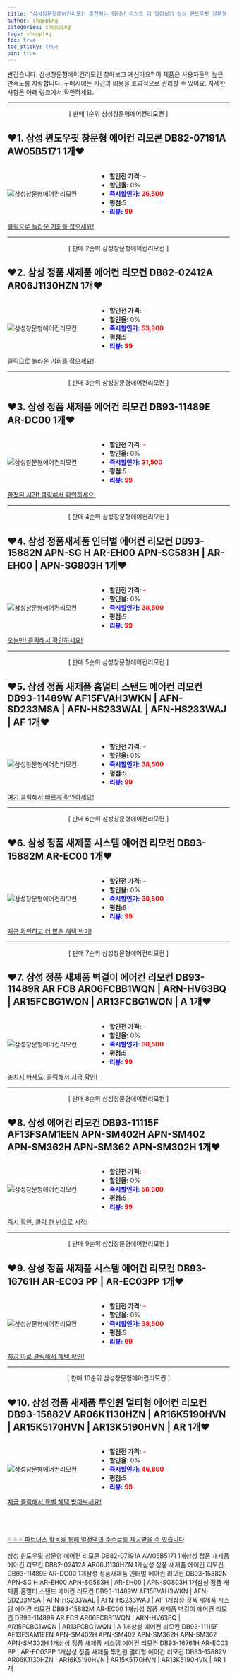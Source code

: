 ```yaml
---
title: "삼성창문형에어컨리모컨 추천하는 뛰어난 리스트 더 알아보기 삼성 윈도우핏 창문형 에어컨 리모콘"
author: shopping
categories: shopping
tags: shopping
toc: true
toc_sticky: true
pin: true
---
```

반갑습니다. 삼성창문형에어컨리모컨 찾아보고 계신가요? 이 제품은 사용자들의 높은 만족도를 자랑합니다. 구매시에는 시간과 비용을 효과적으로 관리할 수 있어요. 자세한 사항은 아래 링크에서 확인하세요.

---
<p class="toplist" style="margin: 0 auto; display: block; width: fit-content;">[ 판매 1순위 삼성창문형에어컨리모컨 ]</p>

<h2><strong>❤️1. 삼성 윈도우핏 창문형 에어컨 리모콘 DB82-07191A AW05B5171 1개❤️</strong></h2>

<div style="display: flex; align-items: center;">
    <div style="flex: 0.4;">
        <img src="https://thumbnail10.coupangcdn.com/thumbnails/remote/230x230ex/image/vendor_inventory/0e70/0ff21f470106da9f7e464ec00c5fc21e75d43a3b003c8bc5d6e41817e570.jpg" alt="삼성창문형에어컨리모컨" style="max-width: 100%;">
    </div>
    <div style="flex: 0.6; margin-left: 10px;">
        <ul>
            <li><strong>할인전 가격:</strong> <del style="color: red;">-</del></li>
            <li><strong>할인율:</strong> 0%</li>
            <li><span style='color:blue'><strong>즉시할인가:</strong></span> <span style='color:red'><strong>26,500</strong></span></li>
            <li><strong>평점:</strong>5</li>
            <li><span style='color:blue'><strong>리뷰:</strong></span> <span style='color:red'><strong>99</strong></span></li>
        </ul>
    </div>
</div>
<div class="center">
    <a href="https://William4Davisa.github.io?lptag=AF9450613&subid=githubio&pageKey=8239108448&traceid=V0-153&itemId=23712113405&vendorItemId=90737070389" class="myButton">
        클릭으로 놀라운 기회를 잡으세요!
    </a>
</div>


---
<p class="toplist" style="margin: 0 auto; display: block; width: fit-content;">[ 판매 2순위 삼성창문형에어컨리모컨 ]</p>

<h2><strong>❤️2. 삼성 정품 새제품 에어컨 리모컨 DB82-02412A AR06J1130HZN 1개❤️</strong></h2>

<div style="display: flex; align-items: center;">
    <div style="flex: 0.4;">
        <img src="https://thumbnail9.coupangcdn.com/thumbnails/remote/230x230ex/image/vendor_inventory/2876/7e7f0ff14c03ab648b35050a42fc8c323a36752b1787c7826150d032c42a.jpg" alt="삼성창문형에어컨리모컨" style="max-width: 100%;">
    </div>
    <div style="flex: 0.6; margin-left: 10px;">
        <ul>
            <li><strong>할인전 가격:</strong> <del style="color: red;">-</del></li>
            <li><strong>할인율:</strong> 0%</li>
            <li><span style='color:blue'><strong>즉시할인가:</strong></span> <span style='color:red'><strong>53,900</strong></span></li>
            <li><strong>평점:</strong>5</li>
            <li><span style='color:blue'><strong>리뷰:</strong></span> <span style='color:red'><strong>99</strong></span></li>
        </ul>
    </div>
</div>
<div class="center">
    <a href="https://William4Davisa.github.io?lptag=AF9450613&subid=githubio&pageKey=7411801733&traceid=V0-153&itemId=19206142700&vendorItemId=86323364605" class="myButton">
        클릭으로 놀라운 기회를 잡으세요!
    </a>
</div>


---
<p class="toplist" style="margin: 0 auto; display: block; width: fit-content;">[ 판매 3순위 삼성창문형에어컨리모컨 ]</p>

<h2><strong>❤️3. 삼성 정품 새제품 에어컨 리모컨 DB93-11489E AR-DC00 1개❤️</strong></h2>

<div style="display: flex; align-items: center;">
    <div style="flex: 0.4;">
        <img src="https://thumbnail10.coupangcdn.com/thumbnails/remote/230x230ex/image/vendor_inventory/7a12/e03af3f3b2928a5880fbc0e43b8f3a36a668684bb4920edfe97a6715c461.jpg" alt="삼성창문형에어컨리모컨" style="max-width: 100%;">
    </div>
    <div style="flex: 0.6; margin-left: 10px;">
        <ul>
            <li><strong>할인전 가격:</strong> <del style="color: red;">-</del></li>
            <li><strong>할인율:</strong> 0%</li>
            <li><span style='color:blue'><strong>즉시할인가:</strong></span> <span style='color:red'><strong>31,500</strong></span></li>
            <li><strong>평점:</strong>5</li>
            <li><span style='color:blue'><strong>리뷰:</strong></span> <span style='color:red'><strong>99</strong></span></li>
        </ul>
    </div>
</div>
<div class="center">
    <a href="https://William4Davisa.github.io?lptag=AF9450613&subid=githubio&pageKey=7411918965&traceid=V0-153&itemId=19206852609&vendorItemId=86324068009" class="myButton">
        한정된 시간! 클릭해서 확인하세요!
    </a>
</div>


---
<p class="toplist" style="margin: 0 auto; display: block; width: fit-content;">[ 판매 4순위 삼성창문형에어컨리모컨 ]</p>

<h2><strong>❤️4. 삼성 정품새제품 인터벌 에어컨 리모컨 DB93-15882N APN-SG H AR-EH00 APN-SG583H | AR-EH00 | APN-SG803H 1개❤️</strong></h2>

<div style="display: flex; align-items: center;">
    <div style="flex: 0.4;">
        <img src="https://thumbnail9.coupangcdn.com/thumbnails/remote/230x230ex/image/vendor_inventory/3a67/0fa5d75226d9482dd8beab476c46e98cbc68dccff502dec761d6c165a22e.jpg" alt="삼성창문형에어컨리모컨" style="max-width: 100%;">
    </div>
    <div style="flex: 0.6; margin-left: 10px;">
        <ul>
            <li><strong>할인전 가격:</strong> <del style="color: red;">-</del></li>
            <li><strong>할인율:</strong> 0%</li>
            <li><span style='color:blue'><strong>즉시할인가:</strong></span> <span style='color:red'><strong>38,500</strong></span></li>
            <li><strong>평점:</strong>5</li>
            <li><span style='color:blue'><strong>리뷰:</strong></span> <span style='color:red'><strong>99</strong></span></li>
        </ul>
    </div>
</div>
<div class="center">
    <a href="https://William4Davisa.github.io?lptag=AF9450613&subid=githubio&pageKey=7413572822&traceid=V0-153&itemId=19214571508&vendorItemId=86331573091" class="myButton">
        오늘만! 클릭해서 확인하세요!
    </a>
</div>


---
<p class="toplist" style="margin: 0 auto; display: block; width: fit-content;">[ 판매 5순위 삼성창문형에어컨리모컨 ]</p>

<h2><strong>❤️5. 삼성 정품 새제품 홈멀티 스탠드 에어컨 리모컨 DB93-11489W AF15FVAH3WKN | AFN-SD233MSA | AFN-HS233WAL | AFN-HS233WAJ | AF 1개❤️</strong></h2>

<div style="display: flex; align-items: center;">
    <div style="flex: 0.4;">
        <img src="https://thumbnail10.coupangcdn.com/thumbnails/remote/230x230ex/image/vendor_inventory/33cf/1915fc189ef6a3dcb00f3e496094aec04b9bbb5f332912d662c62cca7df7.jpg" alt="삼성창문형에어컨리모컨" style="max-width: 100%;">
    </div>
    <div style="flex: 0.6; margin-left: 10px;">
        <ul>
            <li><strong>할인전 가격:</strong> <del style="color: red;">-</del></li>
            <li><strong>할인율:</strong> 0%</li>
            <li><span style='color:blue'><strong>즉시할인가:</strong></span> <span style='color:red'><strong>38,500</strong></span></li>
            <li><strong>평점:</strong>5</li>
            <li><span style='color:blue'><strong>리뷰:</strong></span> <span style='color:red'><strong>99</strong></span></li>
        </ul>
    </div>
</div>
<div class="center">
    <a href="https://William4Davisa.github.io?lptag=AF9450613&subid=githubio&pageKey=7411946726&traceid=V0-153&itemId=19207011593&vendorItemId=86324225502" class="myButton">
        여기 클릭해서 빠르게 확인하세요!
    </a>
</div>


---
<p class="toplist" style="margin: 0 auto; display: block; width: fit-content;">[ 판매 6순위 삼성창문형에어컨리모컨 ]</p>

<h2><strong>❤️6. 삼성 정품 새제품 시스템 에어컨 리모컨 DB93-15882M AR-EC00 1개❤️</strong></h2>

<div style="display: flex; align-items: center;">
    <div style="flex: 0.4;">
        <img src="https://thumbnail6.coupangcdn.com/thumbnails/remote/230x230ex/image/vendor_inventory/787a/9942ea178934b23bdb30378b3154ea889c46deaaf71724da31080c8f7649.jpg" alt="삼성창문형에어컨리모컨" style="max-width: 100%;">
    </div>
    <div style="flex: 0.6; margin-left: 10px;">
        <ul>
            <li><strong>할인전 가격:</strong> <del style="color: red;">-</del></li>
            <li><strong>할인율:</strong> 0%</li>
            <li><span style='color:blue'><strong>즉시할인가:</strong></span> <span style='color:red'><strong>38,500</strong></span></li>
            <li><strong>평점:</strong>5</li>
            <li><span style='color:blue'><strong>리뷰:</strong></span> <span style='color:red'><strong>99</strong></span></li>
        </ul>
    </div>
</div>
<div class="center">
    <a href="https://William4Davisa.github.io?lptag=AF9450613&subid=githubio&pageKey=7413564307&traceid=V0-153&itemId=19214530724&vendorItemId=86331533523" class="myButton">
        지금 확인하고 더 많은 혜택 받기!
    </a>
</div>


---
<p class="toplist" style="margin: 0 auto; display: block; width: fit-content;">[ 판매 7순위 삼성창문형에어컨리모컨 ]</p>

<h2><strong>❤️7. 삼성 정품 새제품 벽걸이 에어컨 리모컨 DB93-11489R AR FCB AR06FCBB1WQN | ARN-HV63BQ | AR15FCBG1WQN | AR13FCBG1WQN | A 1개❤️</strong></h2>

<div style="display: flex; align-items: center;">
    <div style="flex: 0.4;">
        <img src="https://thumbnail8.coupangcdn.com/thumbnails/remote/230x230ex/image/vendor_inventory/4c72/c9dc9b9080c835402e19aa32dcdc759066d75342589b2ea5cb59f41ada9d.jpg" alt="삼성창문형에어컨리모컨" style="max-width: 100%;">
    </div>
    <div style="flex: 0.6; margin-left: 10px;">
        <ul>
            <li><strong>할인전 가격:</strong> <del style="color: red;">-</del></li>
            <li><strong>할인율:</strong> 0%</li>
            <li><span style='color:blue'><strong>즉시할인가:</strong></span> <span style='color:red'><strong>38,500</strong></span></li>
            <li><strong>평점:</strong>5</li>
            <li><span style='color:blue'><strong>리뷰:</strong></span> <span style='color:red'><strong>99</strong></span></li>
        </ul>
    </div>
</div>
<div class="center">
    <a href="https://William4Davisa.github.io?lptag=AF9450613&subid=githubio&pageKey=7411984269&traceid=V0-153&itemId=19207227078&vendorItemId=86324437951" class="myButton">
        놓치지 마세요! 클릭해서 지금 확인!
    </a>
</div>


---
<p class="toplist" style="margin: 0 auto; display: block; width: fit-content;">[ 판매 8순위 삼성창문형에어컨리모컨 ]</p>

<h2><strong>❤️8. 삼성 에어컨 리모컨 DB93-11115F AF13FSAM1EEN APN-SM402H APN-SM402 APN-SM362H APN-SM362 APN-SM302H 1개❤️</strong></h2>

<div style="display: flex; align-items: center;">
    <div style="flex: 0.4;">
        <img src="https://thumbnail6.coupangcdn.com/thumbnails/remote/230x230ex/image/vendor_inventory/cc2e/1c9ee55c68d57aed2117d1cbd64cded248e647b298425af2f9718e0834b7.jpg" alt="삼성창문형에어컨리모컨" style="max-width: 100%;">
    </div>
    <div style="flex: 0.6; margin-left: 10px;">
        <ul>
            <li><strong>할인전 가격:</strong> <del style="color: red;">-</del></li>
            <li><strong>할인율:</strong> 0%</li>
            <li><span style='color:blue'><strong>즉시할인가:</strong></span> <span style='color:red'><strong>56,600</strong></span></li>
            <li><strong>평점:</strong>5</li>
            <li><span style='color:blue'><strong>리뷰:</strong></span> <span style='color:red'><strong>99</strong></span></li>
        </ul>
    </div>
</div>
<div class="center">
    <a href="https://William4Davisa.github.io?lptag=AF9450613&subid=githubio&pageKey=7411930590&traceid=V0-153&itemId=19206917427&vendorItemId=86324132306" class="myButton">
        즉시 확인, 클릭 한 번으로 시작!
    </a>
</div>


---
<p class="toplist" style="margin: 0 auto; display: block; width: fit-content;">[ 판매 9순위 삼성창문형에어컨리모컨 ]</p>

<h2><strong>❤️9. 삼성 정품 새제품 시스템 에어컨 리모컨 DB93-16761H AR-EC03 PP | AR-EC03PP 1개❤️</strong></h2>

<div style="display: flex; align-items: center;">
    <div style="flex: 0.4;">
        <img src="https://thumbnail9.coupangcdn.com/thumbnails/remote/230x230ex/image/vendor_inventory/3689/da3a25ba1b56970af494a5328211713085c01e0db6b3e00f71ec143f5f0f.jpg" alt="삼성창문형에어컨리모컨" style="max-width: 100%;">
    </div>
    <div style="flex: 0.6; margin-left: 10px;">
        <ul>
            <li><strong>할인전 가격:</strong> <del style="color: red;">-</del></li>
            <li><strong>할인율:</strong> 0%</li>
            <li><span style='color:blue'><strong>즉시할인가:</strong></span> <span style='color:red'><strong>38,500</strong></span></li>
            <li><strong>평점:</strong>5</li>
            <li><span style='color:blue'><strong>리뷰:</strong></span> <span style='color:red'><strong>99</strong></span></li>
        </ul>
    </div>
</div>
<div class="center">
    <a href="https://William4Davisa.github.io?lptag=AF9450613&subid=githubio&pageKey=7413943772&traceid=V0-153&itemId=19216254993&vendorItemId=86333196270" class="myButton">
        지금 바로 클릭해서 혜택 확인!
    </a>
</div>


---
<p class="toplist" style="margin: 0 auto; display: block; width: fit-content;">[ 판매 10순위 삼성창문형에어컨리모컨 ]</p>

<h2><strong>❤️10. 삼성 정품 새제품 투인원 멀티형 에어컨 리모컨 DB93-15882V AR06K1130HZN | AR16K5190HVN | AR15K5170HVN | AR13K5190HVN | AR 1개❤️</strong></h2>

<div style="display: flex; align-items: center;">
    <div style="flex: 0.4;">
        <img src="https://thumbnail9.coupangcdn.com/thumbnails/remote/230x230ex/image/vendor_inventory/0a69/778a9bc1fe6cde59b3afb3ffbdc95a77aa887d22f0441c58844474a77b2f.jpg" alt="삼성창문형에어컨리모컨" style="max-width: 100%;">
    </div>
    <div style="flex: 0.6; margin-left: 10px;">
        <ul>
            <li><strong>할인전 가격:</strong> <del style="color: red;">-</del></li>
            <li><strong>할인율:</strong> 0%</li>
            <li><span style='color:blue'><strong>즉시할인가:</strong></span> <span style='color:red'><strong>46,800</strong></span></li>
            <li><strong>평점:</strong>5</li>
            <li><span style='color:blue'><strong>리뷰:</strong></span> <span style='color:red'><strong>99</strong></span></li>
        </ul>
    </div>
</div>
<div class="center">
    <a href="https://William4Davisa.github.io?lptag=AF9450613&subid=githubio&pageKey=7413595066&traceid=V0-153&itemId=19214672721&vendorItemId=86331670434" class="myButton">
        지금 클릭해서 특별 혜택 받아보세요!
    </a>
</div>

<br><br><br>[💦 💦 💦 파트너스 활동을 통해 일정액의 수수료를 제공받을 수 있습니다](https://link.coupang.com/a/bcpT2c)<br><br>삼성 윈도우핏 창문형 에어컨 리모콘 DB82-07191A AW05B5171 1개삼성 정품 새제품 에어컨 리모컨 DB82-02412A AR06J1130HZN 1개삼성 정품 새제품 에어컨 리모컨 DB93-11489E AR-DC00 1개삼성 정품새제품 인터벌 에어컨 리모컨 DB93-15882N APN-SG H AR-EH00 APN-SG583H | AR-EH00 | APN-SG803H 1개삼성 정품 새제품 홈멀티 스탠드 에어컨 리모컨 DB93-11489W AF15FVAH3WKN | AFN-SD233MSA | AFN-HS233WAL | AFN-HS233WAJ | AF 1개삼성 정품 새제품 시스템 에어컨 리모컨 DB93-15882M AR-EC00 1개삼성 정품 새제품 벽걸이 에어컨 리모컨 DB93-11489R AR FCB AR06FCBB1WQN | ARN-HV63BQ | AR15FCBG1WQN | AR13FCBG1WQN | A 1개삼성 에어컨 리모컨 DB93-11115F AF13FSAM1EEN APN-SM402H APN-SM402 APN-SM362H APN-SM362 APN-SM302H 1개삼성 정품 새제품 시스템 에어컨 리모컨 DB93-16761H AR-EC03 PP | AR-EC03PP 1개삼성 정품 새제품 투인원 멀티형 에어컨 리모컨 DB93-15882V AR06K1130HZN | AR16K5190HVN | AR15K5170HVN | AR13K5190HVN | AR 1개
